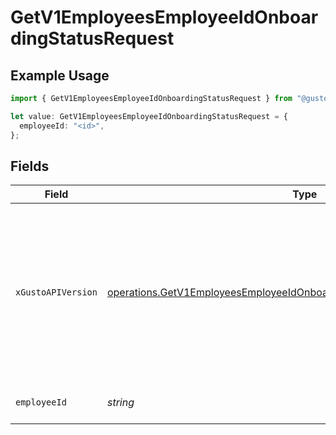 # GetV1EmployeesEmployeeIdOnboardingStatusRequest

## Example Usage

```typescript
import { GetV1EmployeesEmployeeIdOnboardingStatusRequest } from "@gusto/embedded-api/models/operations/getv1employeesemployeeidonboardingstatus.js";

let value: GetV1EmployeesEmployeeIdOnboardingStatusRequest = {
  employeeId: "<id>",
};
```

## Fields

| Field                                                                                                                                                                                                                        | Type                                                                                                                                                                                                                         | Required                                                                                                                                                                                                                     | Description                                                                                                                                                                                                                  |
| ---------------------------------------------------------------------------------------------------------------------------------------------------------------------------------------------------------------------------- | ---------------------------------------------------------------------------------------------------------------------------------------------------------------------------------------------------------------------------- | ---------------------------------------------------------------------------------------------------------------------------------------------------------------------------------------------------------------------------- | ---------------------------------------------------------------------------------------------------------------------------------------------------------------------------------------------------------------------------- |
| `xGustoAPIVersion`                                                                                                                                                                                                           | [operations.GetV1EmployeesEmployeeIdOnboardingStatusHeaderXGustoAPIVersion](../../models/operations/getv1employeesemployeeidonboardingstatusheaderxgustoapiversion.md)                                                       | :heavy_minus_sign:                                                                                                                                                                                                           | Determines the date-based API version associated with your API call. If none is provided, your application's [minimum API version](https://docs.gusto.com/embedded-payroll/docs/api-versioning#minimum-api-version) is used. |
| `employeeId`                                                                                                                                                                                                                 | *string*                                                                                                                                                                                                                     | :heavy_check_mark:                                                                                                                                                                                                           | The UUID of the employee                                                                                                                                                                                                     |